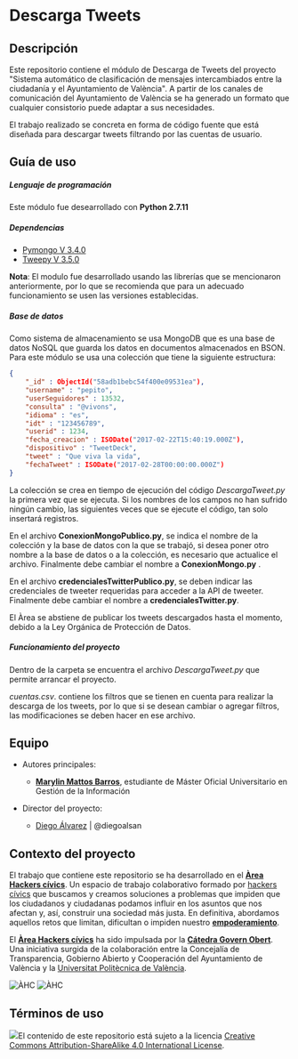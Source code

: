 # Descarga Tweets


## Descripción

Este repositorio contiene el módulo de Descarga de Tweets  del  proyecto "Sistema automático de clasificación de mensajes intercambiados entre la ciudadanía y el Ayuntamiento de València". A partir de los canales de comunicación del Ayuntamiento de València se ha generado un formato que cualquier consistorio puede adaptar a sus necesidades.

El trabajo realizado se concreta en forma de código fuente  que  está diseñada para descargar tweets filtrando por  las cuentas de usuario.


## Guía de uso

##### Lenguaje de programación
Este módulo fue desearrollado con **Python 2.7.11**

##### Dependencias

* [Pymongo V 3.4.0](https://api.mongodb.com/python/current/ "Pymongo 3.4.0")
* [Tweepy V 3.5.0](http://tweepy.readthedocs.io/en/v3.5.0/ "Tweepy V 3.5.0")

**Nota**: El modulo fue desarrollado usando las librerías que se mencionaron anteriormente, por lo que se recomienda  que para un adecuado funcionamiento se usen  las versiones establecidas.

##### Base de datos

Como sistema de almacenamiento se usa MongoDB que es una base de datos NoSQL que guarda los datos en documentos almacenados en BSON. Para este módulo se usa una colección que tiene la siguiente estructura:

```json
{
    "_id" : ObjectId("58adb1bebc54f400e09531ea"),
    "username" : "pepito",
    "userSeguidores" : 13532,
    "consulta" : "@vivons",
    "idioma" : "es",
    "idt" : "123456789",
    "userid" : 1234,
    "fecha_creacion" : ISODate("2017-02-22T15:40:19.000Z"),
    "dispositivo" : "TweetDeck",
    "tweet" : "Que viva la vida",
    "fechaTweet" : ISODate("2017-02-28T00:00:00.000Z")
}

```
La colección se crea en tiempo de ejecución del código _DescargaTweet.py_ la primera vez que se ejecuta. Si los nombres de los campos no han sufrido ningún cambio, las siguientes veces que se ejecute el código, tan solo insertará registros.

En el archivo **ConexionMongoPublico.py**, se indica el nombre de la colección y la base de datos con la que se trabajó, si desea poner otro nombre a la base de datos o a la colección, es necesario que actualice el archivo. Finalmente debe cambiar  el nombre a  **ConexionMongo.py** .

En el archivo **credencialesTwitterPublico.py**, se  deben indicar las credenciales de tweeter requeridas para acceder a la API de tweeter. Finalmente debe cambiar  el nombre a  **credencialesTwitter.py**.

El Àrea se abstiene de publicar los tweets descargados hasta el momento, debido a la Ley Orgánica de Protección de Datos.

##### Funcionamiento del proyecto

Dentro de la carpeta se encuentra el archivo _DescargaTweet.py_ que permite arrancar el proyecto.

_cuentas.csv_. contiene los filtros que se tienen en cuenta para realizar la descarga de los tweets, por lo que si se desean cambiar o agregar filtros, las modificaciones se deben hacer en ese archivo.  


## Equipo
- Autores principales:  

  - **<a href="https://www.linkedin.com/in/marylin-mattos-a0a59b22/" target="_blank"> Marylin Mattos Barros</a>**, estudiante de Máster Oficial Universitario en Gestión de la Información


- Director del proyecto:
  - [Diego Álvarez](https://about.me/diegoalsan) | @diegoalsan


## Contexto del proyecto

El trabajo que contiene este repositorio se ha desarrollado en el [**Àrea Hackers cívics**](http://civichackers.cc). Un espacio de trabajo colaborativo formado por [hackers cívics](http://civichackers.webs.upv.es/conocenos/que-es-una-hacker-civicoa/) que buscamos y creamos soluciones a problemas que impiden que los ciudadanos y ciudadanas podamos influir en los asuntos que nos afectan y, así, construir una sociedad más justa. En definitiva, abordamos aquellos retos que limitan, dificultan o impiden nuestro [**empoderamiento**](http://civichackers.webs.upv.es/conocenos/una-aproximacion-al-concepto-de-empoderamiento/).

El [**Àrea Hackers cívics**](http://civichackers.cc) ha sido impulsada por la [**Cátedra Govern Obert**](http://www.upv.es/contenidos/CATGO/info/). Una iniciativa surgida de la colaboración entre la Concejalía de Transparencia, Gobierno Abierto y Cooperación del Ayuntamiento de València y la [Universitat Politècnica de València](http://www.upv.es).

![ÀHC](http://civichackers.webs.upv.es/wp-content/uploads/2017/02/Logo_CGO_web.png) ![ÀHC](http://civichackers.webs.upv.es/wp-content/uploads/2017/02/logo_AHC_web.png)



## Términos de uso

![](https://i.creativecommons.org/l/by-sa/4.0/88x31.png)El contenido de este repositorio está sujeto a la licencia [Creative Commons Attribution-ShareAlike 4.0 International License](https://creativecommons.org/licenses/by-sa/4.0/).
